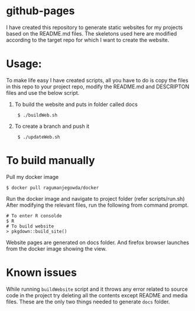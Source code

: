 
github-pages
===========

I have created this repository to generate static websites for my projects based on the README.md files. 
The skeletons used here are modified according to the target repo for which I want to create the website.

Usage:
=======
To make life easy I have created scripts, all you have to do is copy the files in this 
repo to your project repo, modify the README.md and DESCRIPTON files and use the below 
script.

1. To build the website and puts in folder called docs

        $ ./buildWeb.sh

2. To create a branch and push it

        $ ./updateWeb.sh

To build manually
========

Pull my docker image
```
$ docker pull ragumanjegowda/docker
```

Run the docker image and navigate to project folder (refer scripts/run.sh)
After modifying the relevant files, run the following from command prompt.

```
# To enter R consolde
$ R
# To build website
> pkgdown::build_site()
```

Website pages are generated on docs folder. And firefox browser launches
from the docker image showing the view.

Known issues
============

While running `buildWebsite` script and it throws any error related to source code in the project try deleting all the contents except README and media files. These are the only two things needed to generate `docs` folder.

